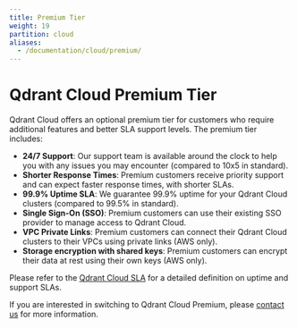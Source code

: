 ```yaml
---
title: Premium Tier
weight: 19
partition: cloud
aliases:
  - /documentation/cloud/premium/
---
```


# Qdrant Cloud Premium Tier

Qdrant Cloud offers an optional premium tier for customers who require additional features and better SLA support levels. The premium tier includes:

* **24/7 Support**: Our support team is available around the clock to help you with any issues you may encounter (compared to 10x5 in standard).
* **Shorter Response Times**: Premium customers receive priority support and can expect faster response times, with shorter SLAs.
* **99.9% Uptime SLA**: We guarantee 99.9% uptime for your Qdrant Cloud clusters (compared to 99.5% in standard).
* **Single Sign-On (SSO)**: Premium customers can use their existing SSO provider to manage access to Qdrant Cloud.
* **VPC Private Links**: Premium customers can connect their Qdrant Cloud clusters to their VPCs using private links (AWS only).
* **Storage encryption with shared keys**: Premium customers can encrypt their data at rest using their own keys (AWS only).

Please refer to the [Qdrant Cloud SLA](https://qdrant.to/sla/) for a detailed definition on uptime and support SLAs.

If you are interested in switching to Qdrant Cloud Premium, please [contact us](/contact-us/) for more information.
